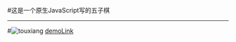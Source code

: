 #这是一个原生JavaScript写的五子棋
***
#![touxiang](https://avatars2.githubusercontent.com/u/23147785?v=3&s=40)
[demoLink](https://applejzb.github.io/wuziqi/wuziqi/html/)
